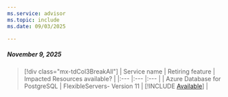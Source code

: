 ```yaml
---
ms.service: advisor
ms.topic: include
ms.date: 09/03/2025

---
```


##### November 9, 2025

> [!div class="mx-tdCol3BreakAll"]
> | Service name | Retiring feature | Impacted Resources available? |
> |:--- |:--- |:--- |
> | Azure Database for PostgreSQL | FlexibleServers- Version 11 | [!INCLUDE [Available](../../includes/inline-reusable-text/available-option.md)] |
